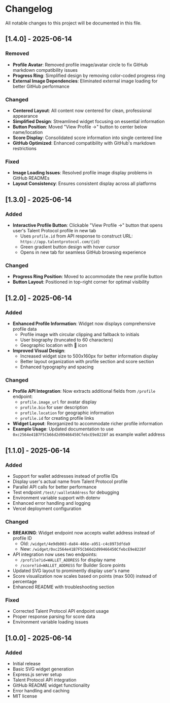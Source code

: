 # Changelog

All notable changes to this project will be documented in this file.

## [1.4.0] - 2025-06-14

### Removed
- **Profile Avatar**: Removed profile image/avatar circle to fix GitHub markdown compatibility issues
- **Progress Ring**: Simplified design by removing color-coded progress ring
- **External Image Dependencies**: Eliminated external image loading for better GitHub performance

### Changed
- **Centered Layout**: All content now centered for clean, professional appearance
- **Simplified Design**: Streamlined widget focusing on essential information
- **Button Position**: Moved "View Profile →" button to center below name/location
- **Score Display**: Consolidated score information into single centered line
- **GitHub Optimized**: Enhanced compatibility with GitHub's markdown restrictions

### Fixed
- **Image Loading Issues**: Resolved profile image display problems in GitHub READMEs
- **Layout Consistency**: Ensures consistent display across all platforms

## [1.3.0] - 2025-06-14

### Added
- **Interactive Profile Button**: Clickable "View Profile →" button that opens user's Talent Protocol profile in new tab
  - Uses `profile.id` from API response to construct URL: `https://app.talentprotocol.com/{id}`
  - Green gradient button design with hover cursor
  - Opens in new tab for seamless GitHub browsing experience

### Changed
- **Progress Ring Position**: Moved to accommodate the new profile button
- **Button Layout**: Positioned in top-right corner for optimal visibility

## [1.2.0] - 2025-06-14

### Added
- **Enhanced Profile Information**: Widget now displays comprehensive profile data
  - Profile image with circular clipping and fallback to initials
  - User biography (truncated to 60 characters)
  - Geographic location with 📍 icon
- **Improved Visual Design**: 
  - Increased widget size to 500x160px for better information display
  - Better layout organization with profile section and score section
  - Enhanced typography and spacing

### Changed
- **Profile API Integration**: Now extracts additional fields from `/profile` endpoint:
  - `profile.image_url` for avatar display
  - `profile.bio` for user description
  - `profile.location` for geographic information
  - `profile.id` for creating profile links
- **Widget Layout**: Reorganized to accommodate richer profile information
- **Example Usage**: Updated documentation to use `0xc2564e41B7F5Cb66d2d99466450CfebcE9e8228f` as example wallet address

## [1.1.0] - 2025-06-14

### Added
- Support for wallet addresses instead of profile IDs
- Display user's actual name from Talent Protocol profile
- Parallel API calls for better performance
- Test endpoint `/test/:walletAddress` for debugging
- Environment variable support with dotenv
- Enhanced error handling and logging
- Vercel deployment configuration

### Changed
- **BREAKING**: Widget endpoint now accepts wallet address instead of profile ID
  - Old: `/widget/4e9db003-da84-466e-a951-c4c8973dfda9`
  - New: `/widget/0xc2564e41B7F5Cb66d2d99466450CfebcE9e8228f`
- API integration now uses two endpoints:
  - `/profile?id=WALLET_ADDRESS` for display name
  - `/score?id=WALLET_ADDRESS` for Builder Score points
- Updated SVG layout to prominently display user's name
- Score visualization now scales based on points (max 500) instead of percentage
- Enhanced README with troubleshooting section

### Fixed
- Corrected Talent Protocol API endpoint usage
- Proper response parsing for score data
- Environment variable loading issues

## [1.0.0] - 2025-06-14

### Added
- Initial release
- Basic SVG widget generation
- Express.js server setup
- Talent Protocol API integration
- GitHub README widget functionality
- Error handling and caching
- MIT license